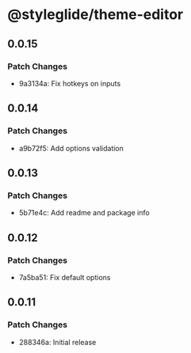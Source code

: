 # @styleglide/theme-editor

## 0.0.15

### Patch Changes

- 9a3134a: Fix hotkeys on inputs

## 0.0.14

### Patch Changes

- a9b72f5: Add options validation

## 0.0.13

### Patch Changes

- 5b71e4c: Add readme and package info

## 0.0.12

### Patch Changes

- 7a5ba51: Fix default options

## 0.0.11

### Patch Changes

- 288346a: Initial release
